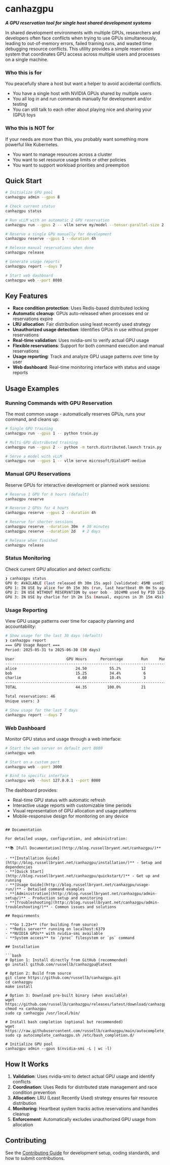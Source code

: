 # canhazgpu

***A GPU reservation tool for single host shared development systems***

In shared development environments with multiple GPUs, researchers and developers often face conflicts when trying to use GPUs simultaneously, leading to out-of-memory errors, failed training runs, and wasted time debugging resource conflicts. This utility provides a simple reservation system that coordinates GPU access across multiple users and processes on a single machine.

### Who this is for

You peacefully share a host but want a helper to avoid accidental conflicts.

- You have a single host with NVIDIA GPUs shared by multiple users
- You all log in and run commands manually for development and/or testing
- You can still talk to each other about playing nice and sharing your (GPU) toys

### Who this is NOT for

If your needs are more than this, you probably want something more powerful like Kubernetes.

- You want to manage resources across a cluster
- You want to set resource usage limits or other policies
- You want to support workload priorities and preemption

## Quick Start

```bash
# Initialize GPU pool
canhazgpu admin --gpus 8

# Check current status
canhazgpu status

# Run vLLM with an automatic 2 GPU reservation
canhazgpu run --gpus 2 -- vllm serve my/model --tensor-parallel-size 2

# Reserve a single GPU manually for development
canhazgpu reserve --gpus 1 --duration 4h

# Release manual reservations when done
canhazgpu release

# Generate usage reports
canhazgpu report --days 7

# Start web dashboard
canhazgpu web --port 8080
```

## Key Features

- **Race condition protection**: Uses Redis-based distributed locking
- **Automatic cleanup**: GPUs auto-released when processes end or reservations expire
- **LRU allocation**: Fair distribution using least recently used strategy
- **Unauthorized usage detection**: Identifies GPUs in use without proper reservations
- **Real-time validation**: Uses nvidia-smi to verify actual GPU usage
- **Flexible reservations**: Support for both command execution and manual reservations
- **Usage reporting**: Track and analyze GPU usage patterns over time by user
- **Web dashboard**: Real-time monitoring interface with status and usage reports

## Usage Examples

### Running Commands with GPU Reservation
The most common usage - automatically reserves GPUs, runs your command, and cleans up:

```bash
# Single GPU training
canhazgpu run --gpus 1 -- python train.py

# Multi-GPU distributed training  
canhazgpu run --gpus 2 -- python -m torch.distributed.launch train.py

# Serve a model with vLLM
canhazgpu run --gpus 1 -- vllm serve microsoft/DialoGPT-medium
```

### Manual GPU Reservations
Reserve GPUs for interactive development or planned work sessions:

```bash
# Reserve 1 GPU for 8 hours (default)
canhazgpu reserve

# Reserve 2 GPUs for 4 hours
canhazgpu reserve --gpus 2 --duration 4h

# Reserve for shorter sessions
canhazgpu reserve --duration 30m  # 30 minutes
canhazgpu reserve --duration 2d   # 2 days

# Release when finished
canhazgpu release
```

### Status Monitoring
Check current GPU allocation and detect conflicts:

```bash
❯ canhazgpu status
GPU 0: AVAILABLE (last released 0h 30m 15s ago) [validated: 45MB used]
GPU 1: IN USE by alice for 0h 15m 30s (run, last heartbeat 0h 0m 5s ago) [validated: 8452MB, 1 processes]
GPU 2: IN USE WITHOUT RESERVATION by user bob - 1024MB used by PID 12345 (python3), PID 67890 (jupyter)
GPU 3: IN USE by charlie for 1h 2m 15s (manual, expires in 3h 15m 45s) [validated: no actual usage detected]
```

### Usage Reporting
View GPU usage patterns over time for capacity planning and accountability:

```bash
# Show usage for the last 30 days (default)
❯ canhazgpu report
=== GPU Usage Report ===
Period: 2025-05-31 to 2025-06-30 (30 days)

User                       GPU Hours      Percentage        Run     Manual
---------------------------------------------------------------------------
alice                          24.50          55.2%         12          8
bob                            15.25          34.4%          6         15
charlie                         4.60          10.4%          3          2
---------------------------------------------------------------------------
TOTAL                          44.35         100.0%         21         25

Total reservations: 46
Unique users: 3

# Show usage for the last 7 days
canhazgpu report --days 7
```

### Web Dashboard
Monitor GPU status and usage through a web interface:

```bash
# Start the web server on default port 8080
canhazgpu web

# Start on a custom port
canhazgpu web --port 3000

# Bind to specific interface
canhazgpu web --host 127.0.0.1 --port 8080
```

The dashboard provides:
- Real-time GPU status with automatic refresh
- Interactive usage reports with customizable time periods
- Visual representation of GPU allocation and usage patterns
- Mobile-responsive design for monitoring on any device
```

## Documentation

For detailed usage, configuration, and administration:

**📚 [Full Documentation](http://blog.russellbryant.net/canhazgpu/)**

- **[Installation Guide](http://blog.russellbryant.net/canhazgpu/installation/)** - Setup and dependencies
- **[Quick Start](http://blog.russellbryant.net/canhazgpu/quickstart/)** - Get up and running
- **[Usage Guide](http://blog.russellbryant.net/canhazgpu/usage-run/)** - Detailed command examples
- **[Administration](http://blog.russellbryant.net/canhazgpu/admin-setup/)** - Production setup and monitoring
- **[Troubleshooting](http://blog.russellbryant.net/canhazgpu/admin-troubleshooting/)** - Common issues and solutions

## Requirements

- **Go 1.23+** (for building from source)
- **Redis server** running on localhost:6379
- **NVIDIA GPUs** with nvidia-smi available
- **System access** to `/proc` filesystem or `ps` command

## Installation

```bash
# Option 1: Install directly from GitHub (recommended)
go install github.com/russellb/canhazgpu@latest

# Option 2: Build from source
git clone https://github.com/russellb/canhazgpu.git
cd canhazgpu
make install

# Option 3: Download pre-built binary (when available)
wget https://github.com/russellb/canhazgpu/releases/latest/download/canhazgpu
chmod +x canhazgpu
sudo cp canhazgpu /usr/local/bin/

# Install bash completion (optional but recommended)
wget https://raw.githubusercontent.com/russellb/canhazgpu/main/autocomplete_canhazgpu.sh
sudo cp autocomplete_canhazgpu.sh /etc/bash_completion.d/

# Initialize GPU pool
canhazgpu admin --gpus $(nvidia-smi -L | wc -l)
```

## How It Works

1. **Validation**: Uses nvidia-smi to detect actual GPU usage and identify conflicts
2. **Coordination**: Uses Redis for distributed state management and race condition prevention  
3. **Allocation**: LRU (Least Recently Used) strategy ensures fair resource distribution
4. **Monitoring**: Heartbeat system tracks active reservations and handles cleanup
5. **Enforcement**: Automatically excludes unauthorized GPU usage from allocation

## Contributing

See the [Contributing Guide](http://blog.russellbryant.net/canhazgpu/dev-contributing/) for development setup, coding standards, and how to submit contributions.
